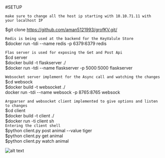 #SETUP

```make sure to change all the host ip starting with 10.10.71.11 with your localhost IP``` <br/>


$git clone https://github.com/aman5121993/grofKV.git/ <br/>


```Redis is being used at the backend for the KeyValule Store``` <br/>
$docker run -tdi --name redis -p 6379:6379 redis <br/>

```Flas server is used for exposing the Get and Post Api``` <br/>
$cd server <br/>
$docker build -t flaskserver ./ <br/>
$docker run -tdi --name flaskserver -p 5000:5000 flaskserver <br/>


```Websocket server implement for the Async call and watching the changes``` <br/>
$cd websock <br/>
$docker build -t websocket ./ <br/>
docker run -tdi --name websock -p 8765:8765 websock <br/>


```Argparser and websocket client implemented to give options and listen to changes ``` <br/>
$cd client <br/>
$docker build -t client ./ <br/>
$docker run -ti client sh <br/>
```Entering the client shell``` <br/>
$python client.py post animal --value tiger <br/>
$python client.py get animal <br/>
$python client.py watch animal <br/>

![alt text](https://i.postimg.cc/jdMrWjqQ/grof1.png)

